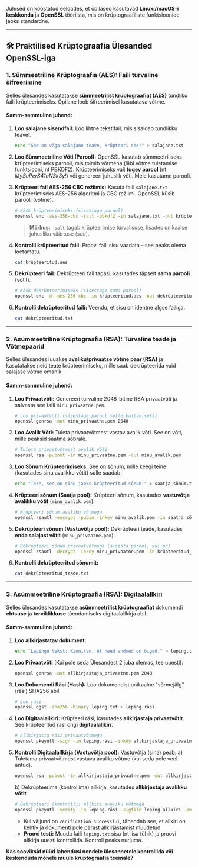 Juhised on koostatud eeldades, et õpilased kasutavad **Linuxi/macOS-i keskkonda** ja **OpenSSL** tööriista, mis on krüptograafiliste funktsioonide jaoks standardne.

-----

## 🛠️ Praktilised Krüptograafia Ülesanded OpenSSL-iga

### 1\. Sümmeetriline Krüptograafia (AES): Faili turvaline šifreerimine

Selles ülesandes kasutatakse **sümmeetrilist krüptograafiat (AES)** tundliku faili krüpteerimiseks. Õpilane loob šifreerimisel kasutatava võtme.

#### Samm-sammuline juhend:

1.  **Loo salajane sisendfail:**
    Loo lihtne tekstifail, mis sisaldab tundlikku teavet.

    ```bash
    echo "See on väga salajane teave, krüpteeri see!" > salajane.txt
    ```

2.  **Loo Sümmeetriline Võti (Parool):**
    OpenSSL kasutab sümmeetriliseks krüpteerimiseks parooli, mis toimib võtmena (läbi võtme tuletamise funktsiooni, nt PBKDF2). Krüpteerimiseks vali **tugev parool** (nt *MySuPerS41aN3k3y\!*) või genereeri juhuslik võti. Meie kasutame parooli.

3.  **Krüpteeri fail AES-256 CBC režiimis:**
    Kasuta faili `salajane.txt` krüpteerimiseks AES-256 algoritmi ja CBC režiimi. OpenSSL küsib parooli (võtme).

    ```bash
    # Käsk krüpteerimiseks (sisestage parool)
    openssl enc -aes-256-cbc -salt -pbkdf2 -in salajane.txt -out krüpteeritud.aes
    ```

    > **Märkus:** `-salt` tagab krüpteerimise turvalisuse, lisades unikaalse juhusliku väärtuse (*salt*).

4.  **Kontrolli krüpteeritud faili:**
    Proovi faili sisu vaadata – see peaks olema loetamatu.

    ```bash
    cat krüpteeritud.aes
    ```

5.  **Dekrüpteeri fail:**
    Dekrüpteeri fail tagasi, kasutades täpselt **sama parooli** (võtit).

    ```bash
    # Käsk dekrüpteerimiseks (sisestage sama parool)
    openssl enc -d -aes-256-cbc -in krüpteeritud.aes -out dekrüpteeritud.txt
    ```

6.  **Kontrolli dekrüpteeritud faili:**
    Veendu, et sisu on identne algse failiga.

    ```bash
    cat dekrüpteeritud.txt
    ```

-----

### 2\. Asümmeetriline Krüptograafia (RSA): Turvaline teade ja Võtmepaarid

Selles ülesandes luuakse **avaliku/privaatse võtme paar (RSA)** ja kasutatakse neid teate krüpteerimiseks, mille saab dekrüpteerida vaid salajase võtme omanik.

#### Samm-sammuline juhend:

1.  **Loo Privaatvõti:**
    Genereeri turvaline 2048-bitine RSA privaatvõti ja salvesta see faili `minu_privaatne.pem`.

    ```bash
    # Loo privaatvõti (sisestage parool selle kaitsmiseks)
    openssl genrsa -out minu_privaatne.pem 2048
    ```

2.  **Loo Avalik Võti:**
    Tuleta privaatvõtmest vastav avalik võti. See on võti, mille peaksid saatma sõbrale.

    ```bash
    # Tuleta privaatvõtmest avalik võti
    openssl rsa -pubout -in minu_privaatne.pem -out minu_avalik.pem
    ```

3.  **Loo Sõnum Krüpteerimiseks:**
    See on sõnum, mille keegi teine (kasutades sinu avalikku võtit) sulle saadab.

    ```bash
    echo "Tere, see on sinu jaoks krüpteeritud sõnum!" > saatja_sõnum.txt
    ```

4.  **Krüpteeri sõnum (Saatja pool):**
    Krüpteeri sõnum, kasutades **vastuvõtja avalikku võtit** (`minu_avalik.pem`).

    ```bash
    # Krüpteeri sõnum avaliku võtmega
    openssl rsautl -encrypt -pubin -inkey minu_avalik.pem -in saatja_sõnum.txt -out krüpteeritud_teade.dat
    ```

5.  **Dekrüpteeri sõnum (Vastuvõtja pool):**
    Dekrüpteeri teade, kasutades **enda salajast võtit** (`minu_privaatne.pem`).

    ```bash
    # Dekrüpteeri sõnum privaatvõtmega (sisesta parool, kui on)
    openssl rsautl -decrypt -inkey minu_privaatne.pem -in krüpteeritud_teade.dat -out dekrüpteeritud_teade.txt
    ```

6.  **Kontrolli dekrüpteeritud sõnumit:**

    ```bash
    cat dekrüpteeritud_teade.txt
    ```

-----

### 3\. Asümmeetriline Krüptograafia (RSA): Digitaalallkiri

Selles ülesandes kasutatakse **asümmeetrilist krüptograafiat** dokumendi **ehtsuse** ja **terviklikkuse** tõendamiseks digitaalallkirja abil.

#### Samm-sammuline juhend:

1.  **Loo allkirjastatav dokument:**

    ```bash
    echo "Lepingu tekst: Kinnitan, et need andmed on õiged." > leping.txt
    ```

2.  **Loo Privaatvõti** (Kui pole seda Ülesandest 2 juba olemas, tee uuesti):

    ```bash
    openssl genrsa -out allkirjastaja_privaatne.pem 2048
    ```

3.  **Loo Dokumendi Räsi (Hash):**
    Loo dokumendist unikaalne "sõrmejälg" (räsi) SHA256 abil.

    ```bash
    # Loo räsi
    openssl dgst -sha256 -binary leping.txt > leping.räsi
    ```

4.  **Loo Digitaalallkiri:**
    Krüpteeri räsi, kasutades **allkirjastaja privaatvõtit**. See krüpteeritud räsi ongi **digitaalallkiri**.

    ```bash
    # Allkirjasta räsi privaatvõtmega
    openssl pkeyutl -sign -in leping.räsi -inkey allkirjastaja_privaatne.pem -out leping.allkiri
    ```

5.  **Kontrolli Digitaalallkirja (Vastuvõtja pool):**
    Vastuvõtja (sina) peab:
    a) Tuletama privaatvõtmest vastava avaliku võtme (kui seda pole veel antud).

    ```bash
    openssl rsa -pubout -in allkirjastaja_privaatne.pem -out allkirjastaja_avalik.pem
    ```

    b) Dekrüpteerima (kontrollima) allkirja, kasutades **allkirjastaja avalikku võtit**.

    ```bash
    # Dekrüpteeri (kontrolli) allkiri avaliku võtmega
    openssl pkeyutl -verify -in leping.räsi -sigfile leping.allkiri -pubin -inkey allkirjastaja_avalik.pem
    ```

      * Kui väljund on `Verification successful`, tähendab see, et allkiri on kehtiv ja dokumenti pole pärast allkirjastamist muudetud.
      * **Proovi testi:** Muuda faili `leping.txt` sisu (nt lisa tühik) ja proovi allkirja uuesti kontrollida. Kontroll peaks nurjuma.

**Kas sooviksid nüüd lahendusi nendele ülesannetele kontrollida või keskenduda mõnele muule krüptograafia teemale?**
